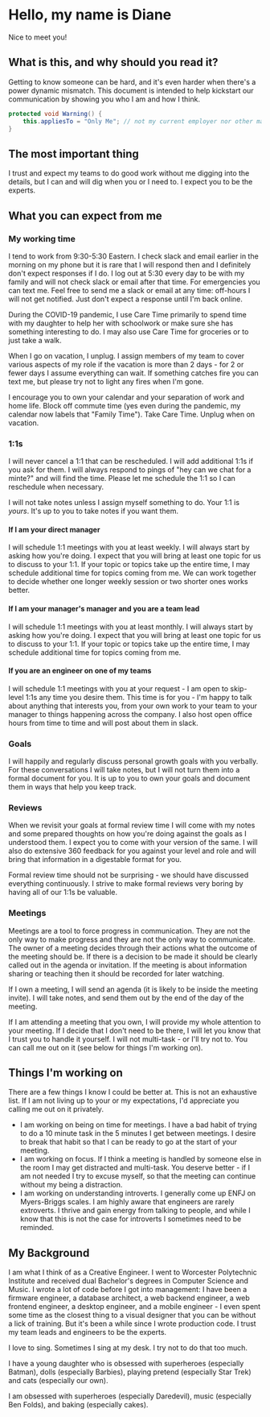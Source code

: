 # Hello, my name is Diane
Nice to meet you!

## What is this, and why should you read it?
Getting to know someone can be hard, and it's even harder when there's a power dynamic mismatch. This document is intended to help kickstart our communication by showing you who I am and how I think.

```c#
protected void Warning() {
    this.appliesTo = "Only Me"; // not my current employer nor other managers you've ever met or will meet
}
```

## The most important thing
I trust and expect my teams to do good work without me digging into the details, but I can and will dig when you or I need to. I expect you to be the experts.

## What you can expect from me

### My working time
I tend to work from 9:30-5:30 Eastern. I check slack and email earlier in the morning on my phone but it is rare that I will respond then and I definitely don't expect responses if I do. I log out at 5:30 every day to be with my family and will not check slack or email after that time. For emergencies you can text me. Feel free to send me a slack or email at any time: off-hours I will not get notified. Just don't expect a response until I'm back online.

During the COVID-19 pandemic, I use Care Time primarily to spend time with my daughter to help her with schoolwork or make sure she has something interesting to do. I may also use Care Time for groceries or to just take a walk.

When I go on vacation, I unplug. I assign members of my team to cover various aspects of my role if the vacation is more than 2 days - for 2 or fewer days I assume everything can wait. If something catches fire you can text me, but please try not to light any fires when I'm gone.

I encourage you to own your calendar and your separation of work and home life. Block off commute time (yes even during the pandemic, my calendar now labels that "Family Time"). Take Care Time. Unplug when on vacation.

### 1:1s
I will never cancel a 1:1 that can be rescheduled. I will add additional 1:1s if you ask for them. I will always respond to pings of "hey can we chat for a minte?" and will find the time. Please let me schedule the 1:1 so I can reschedule when necessary.

I will not take notes unless I assign myself something to do. Your 1:1 is *yours*. It's up to you to take notes if you want them.

#### If I am your direct manager
I will schedule 1:1 meetings with you at least weekly. I will always start by asking how you're doing. I expect that you will bring at least one topic for us to discuss to your 1:1. If your topic or topics take up the entire time, I may schedule additional time for topics coming from me. We can work together to decide whether one longer weekly session or two shorter ones works better.

#### If I am your manager's manager and you are a team lead
I will schedule 1:1 meetings with you at least monthly. I will always start by asking how you're doing. I expect that you will bring at least one topic for us to discuss to your 1:1. If your topic or topics take up the entire time, I may schedule additional time for topics coming from me.

#### If you are an engineer on one of my teams
I will schedule 1:1 meetings with you at your request - I am open to skip-level 1:1s any time you desire them. This time is for you - I'm happy to talk about anything that interests you, from your own work to your team to your manager to things happening across the company. I also host open office hours from time to time and will post about them in slack.

### Goals
I will happily and regularly discuss personal growth goals with you verbally. For these conversations I will take notes, but I will not turn them into a formal document for you. It is up to you to own your goals and document them in ways that help you keep track.

### Reviews
When we revisit your goals at formal review time I will come with my notes and some prepared thoughts on how you're doing against the goals as I understood them. I expect you to come with your version of the same. I will also do extensive 360 feedback for you against your level and role and will bring that information in a digestable format for you.

Formal review time should not be surprising - we should have discussed everything continuously. I strive to make formal reviews very boring by having all of our 1:1s be valuable.

### Meetings
Meetings are a tool to force progress in communication. They are not the only way to make progress and they are not the only way to communicate. The owner of a meeting decides through their actions what the outcome of the meeting should be. If there is a decision to be made it should be clearly called out in the agenda or invitation. If the meeting is about information sharing or teaching then it should be recorded for later watching.

If I own a meeting, I will send an agenda (it is likely to be inside the meeting invite). I will take notes, and send them out by the end of the day of the meeting.

If I am attending a meeting that you own, I will provide my whole attention to your meeting. If I decide that I don't need to be there, I will let you know that I trust you to handle it yourself. I will not multi-task - or I'll try not to. You can call me out on it (see below for things I'm working on).

## Things I'm working on
There are a few things I know I could be better at. This is not an exhaustive list. If I am not living up to your or my expectations, I'd appreciate you calling me out on it privately.
* I am working on being on time for meetings. I have a bad habit of trying to do a 10 minute task in the 5 minutes I get between meetings. I desire to break that habit so that I can be ready to go at the start of your meeting.
* I am working on focus. If I think a meeting is handled by someone else in the room I may get distracted and multi-task. You deserve better - if I am not needed I try to excuse myself, so that the meeting can continue without my being a distraction.
* I am working on understanding introverts. I generally come up ENFJ on Myers-Briggs scales. I am highly aware that engineers are rarely extroverts. I thrive and gain energy from talking to people, and while I know that this is not the case for introverts I sometimes need to be reminded.

## My Background
I am what I think of as a Creative Engineer. I went to Worcester Polytechnic Institute and received dual Bachelor's degrees in Computer Science and Music. I wrote a lot of code before I got into management: I have been a firmware engineer, a database architect, a web backend engineer, a web frontend engineer, a desktop engineer, and a mobile engineer - I even spent some time as the closest thing to a visual designer that you can be without a lick of training. But it's been a while since I wrote production code. I trust my team leads and engineers to be the experts.

I love to sing. Sometimes I sing at my desk. I try not to do that too much.

I have a young daughter who is obsessed with superheroes (especially Batman), dolls (especially Barbies), playing pretend (especially Star Trek) and cats (especially our own).

I am obsessed with superheroes (especially Daredevil), music (especially Ben Folds), and baking (especially cakes).
